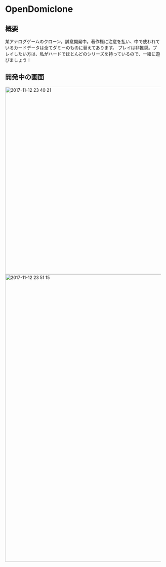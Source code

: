 # OpenDomiclone
## 概要
 某アナログゲームのクローン。誠意開発中。著作権に注意を払い、中で使われているカードデータは全てダミーのものに替えてあります。
 プレイは非推奨。プレイしたい方は、私がハードでほとんどのシリーズを持っているので、一緒に遊びましょう！
## 開発中の画面
<img width="605" alt="2017-11-12 23 40 21" src="https://user-images.githubusercontent.com/29176287/32700112-b1fbc6a4-c803-11e7-8b7f-ea42f1e3454e.png">
<img width="928" alt="2017-11-12 23 51 15" src="https://user-images.githubusercontent.com/29176287/32700166-8f93af0e-c804-11e7-8354-590808258223.png">
